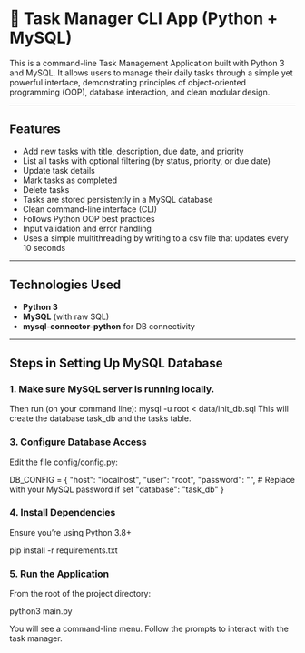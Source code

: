 # 📝 Task Manager CLI App (Python + MySQL)

This is a command-line Task Management Application built with Python 3 and MySQL. It allows users to manage their daily tasks through a simple yet powerful interface, demonstrating principles of object-oriented programming (OOP), database interaction, and clean modular design.

---

## Features

- Add new tasks with title, description, due date, and priority
- List all tasks with optional filtering (by status, priority, or due date)
- Update task details
- Mark tasks as completed
- Delete tasks
- Tasks are stored persistently in a MySQL database
- Clean command-line interface (CLI)
- Follows Python OOP best practices
- Input validation and error handling
- Uses a simple multithreading by writing to a csv file that updates every 10 seconds

---

## Technologies Used

- **Python 3**
- **MySQL** (with raw SQL)
- **mysql-connector-python** for DB connectivity

---

## Steps in Setting Up MySQL Database

### 1. Make sure MySQL server is running locally.

Then run (on your command line):
mysql -u root < data/init_db.sql
This will create the database task_db and the tasks table.

### 3. Configure Database Access
Edit the file config/config.py:

DB_CONFIG = {
    "host": "localhost",
    "user": "root",
    "password": "",  # Replace with your MySQL password if set
    "database": "task_db"
}

### 4. Install Dependencies
Ensure you’re using Python 3.8+

pip install -r requirements.txt

### 5. Run the Application
From the root of the project directory:

python3 main.py

You will see a command-line menu. Follow the prompts to interact with the task manager.



